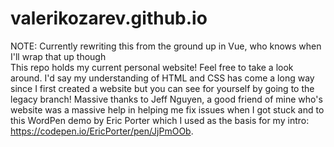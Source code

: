 # valerikozarev.github.io

NOTE: Currently rewriting this from the ground up in Vue, who knows when I'll wrap that up though  
This repo holds my current personal website! Feel free to take a look around. I'd say my understanding of HTML and CSS has come a long way since I first created a website but you can see for yourself by going to the legacy branch! Massive thanks to Jeff Nguyen, a good friend of mine who's website was a massive help in helping me fix issues when I got stuck and to this WordPen demo by Eric Porter which I used as the basis for my intro: https://codepen.io/EricPorter/pen/JjPmOOb.
